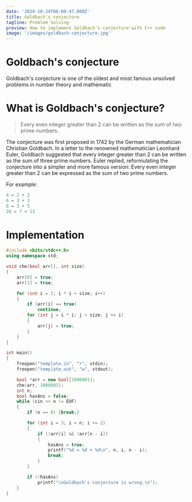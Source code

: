 ```yaml
---
date: '2024-10-24T06:00:47.000Z'
title: Goldbach's conjecture
tagline: Problem Solving
preview: How to implement Goldbach's conjecture with C++ code
image: '/images/goldbach-conjecture.jpg'
---
```

# Goldbach's conjecture

Goldbach's conjecture is one of the oldest and most famous unsolved problems in number theory and mathematic

# What is Goldbach's conjecture?

> Every even integer greater than 2 can be written as the sum of two prime numbers.

The conjecture was first proposed in 1742 by the German mathematician Christian Goldbach. In a letter to the renowned mathematician Leonhard Euler, Goldbach suggested that every integer greater than 2 can be written as the sum of three prime numbers. Euler replied, reformulating the conjecture into a simpler and more famous version: Every even integer greater than 2 can be expressed as the sum of two prime numbers.

For example:
```cpp
4 = 2 + 2
6 = 3 + 3
8 = 3 + 5
20 = 7 + 13
```

# Implementation



```cpp
#include <bits/stdc++.h>
using namespace std;

void che(bool arr[], int size)
{
    arr[0] = true;
    arr[1] = true;

    for (int i = 2; i * i < size; i++)
    {
        if (arr[i] == true)
            continue;
        for (int j = i * i; j < size; j += i)
        {
            arr[j] = true;
        }
    }
}

int main()
{
    freopen("template.in", "r", stdin);
    freopen("template.out", "w", stdout);

    bool *arr = new bool[1000001];
    che(arr, 1000001);
    int n;
    bool hasAns = false;
    while (cin >> n != EOF)
    {
        if (n == 0) {break;}

        for (int i = 3; i < n; i += 2)
        {
            if (!arr[i] && !arr[n - i])
            {
                hasAns = true;
                printf("%d = %d + %d\n", n, i, n - i);
                break;
            }
        }

        if (!hasAns)
            printf("\nGoldbach's conjecture is wrong.\n");
    }
}

```

